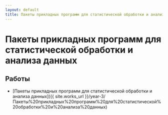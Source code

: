 ```yaml
---
layout: default
title: Пакеты прикладных программ для статистической обработки и анализа данных
---
```


# Пакеты прикладных программ для статистической обработки и анализа данных

## Работы

- [Пакеты прикладных программ для статистической обработки и анализа данных]({{ site.works_url }}/year-3/Пакеты%20прикладных%20программ%20для%20статистической%20обработки%20и%20анализа%20данных) 